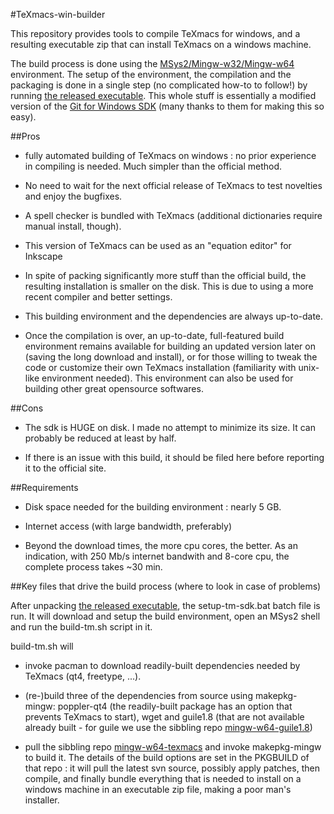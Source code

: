 #TeXmacs-win-builder

This repository provides tools to compile TeXmacs for windows, and a resulting executable zip that can install TeXmacs on a windows machine.

The build process is done using the [MSys2/Mingw-w32/Mingw-w64](https://sourceforge.net/p/msys2/wiki/MSYS2%20introduction/) environment.
The setup of the environment, the compilation and the packaging is done in a single step (no complicated how-to to follow!) by running [the released executable](https://github.com/slowphil/texmacs-win-builder/releases/download/v0.9/texmacs-win-sdk-installer-0.9.7z.exe). This whole stuff is essentially a modified version of the [Git for Windows SDK](https://git-for-windows.github.io/#contribute) (many thanks to them for making this so easy).


##Pros

- fully automated building of TeXmacs on windows : no prior experience in compiling is needed. Much simpler than the official method.

- No need to wait for the next official release of TeXmacs to test novelties and enjoy the bugfixes.

- A spell checker is bundled with TeXmacs (additional dictionaries require manual install, though).

- This version of TeXmacs can be used as an "equation editor" for Inkscape

- In spite of packing significantly more stuff than the official build, the resulting installation is smaller on the disk. This is due to using a more recent compiler and better settings. 

- This building environment and the dependencies are always up-to-date.

- Once the compilation is over, an up-to-date, full-featured build environment remains available for building an updated version later on (saving the long download and install), or for those willing to tweak the code or customize their own TeXmacs installation (familiarity with unix-like environment needed). This environment can also be used for building other great opensource softwares.


##Cons

- The sdk is HUGE on disk. I made no attempt to minimize its size. It can probably be reduced at least by half. 

- If there is an issue with this build, it should be filed here before reporting it to the official site.


##Requirements

- Disk space needed for the building environment : nearly 5 GB.

- Internet access (with large bandwidth, preferably)

- Beyond the download times, the more cpu cores, the better. As an indication, with 250 Mb/s internet bandwith and 8-core cpu, the complete process takes ~30 min.


##Key files that drive the build process (where to look in case of problems)

After unpacking [the released executable](https://github.com/slowphil/texmacs-win-builder/releases/download/v0.9/texmacs-win-sdk-installer-0.9.7z.exe), the setup-tm-sdk.bat batch file is run. It will download and setup the build environment, open an MSys2 shell and run the build-tm.sh script in it.

build-tm.sh will 

- invoke pacman to download readily-built dependencies needed by TeXmacs (qt4, freetype, ...).

- (re-)build three of the dependencies from source using makepkg-mingw: poppler-qt4 (the readily-built package has an option that prevents TeXmacs to start), wget and guile1.8 (that are not available already built - for guile we use the sibbling repo [mingw-w64-guile1.8](https://github.com/slowphil/mingw-w64-guile1.8))

- pull the sibbling repo [mingw-w64-texmacs](https://github.com/slowphil/mingw-w64-texmacs) and invoke makepkg-mingw to build it. The details of the build options are set in the PKGBUILD of that repo : it will pull the latest svn source, possibly apply patches, then compile, and finally bundle everything that is needed to install on a windows machine in an executable zip file, making a poor man's installer.

